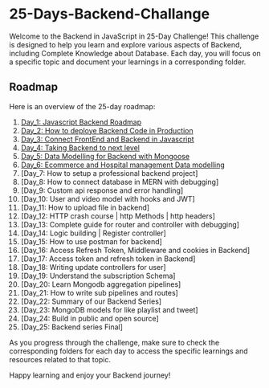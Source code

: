 # 25-Days-Backend-Challange
Welcome to the Backend in JavaScript in 25-Day Challenge! This challenge is designed to help you learn and explore various aspects of Backend, including Complete Knowledge about Database. Each day, you will focus on a specific topic and document your learnings in a corresponding folder.

## Roadmap
Here is an overview of the 25-day roadmap:
1. [Day_1: Javascript Backend Roadmap](https://github.com/akhileshpandey2511/25-Days-Backend-Challange/tree/main/Day_1)
2. [Day_2: How to deploye Backend Code in Production](https://github.com/akhileshpandey2511/25-Days-Backend-Challange/tree/main/Day_2)
3. [Day_3: Connect FrontEnd and Backend in Javascript](https://github.com/akhileshpandey2511/25-Days-Backend-Challange/tree/main/Day_3)
4. [Day_4: Taking Backend to next level](https://github.com/akhileshpandey2511/25-Days-Backend-Challange/tree/main/Day_4)
5. [Day_5: Data Modelling for Backend with Mongoose](https://github.com/akhileshpandey2511/25-Days-Backend-Challange/tree/main/Day_5)
6. [Day_6: Ecommerce and Hospital management Data modelling](https://github.com/akhileshpandey2511/25-Days-Backend-Challange/tree/main/Day_6)
7. [Day_7: How to setup a professional backend project]
8. [Day_8: How to connect database in MERN with debugging]
9. [Day_9: Custom api response and error handling]
10. [Day_10: User and video model with hooks and JWT]
11. [Day_11: How to upload file in backend]
12. [Day_12: HTTP crash course | http Methods | http headers]
13. [Day_13: Complete guide for router and controller with debugging]
14. [Day_14: Logic building | Register controller]
15. [Day_15: How to use postman for backend]
16. [Day_16: Access Refresh Token, Middleware and cookies in Backend]
17. [Day_17: Access token and refresh token in Backend]
18. [Day_18: Writing update controllers for user]
19. [Day_19: Understand the subscription Schema]
20. [Day_20: Learn Mongodb aggregation pipelines]
21. [Day_21: How to write sub pipelines and routes]
22. [Day_22: Summary of our Backend Series]
23. [Day_23: MongoDB models for like playlist and tweet]
24. [Day_24: Build in public and open source]
25. [Day_25: Backend series Final]

As you progress through the challenge, make sure to check the corresponding folders for each day to access the specific learnings and resources related to that topic.

Happy learning and enjoy your Backend journey!
